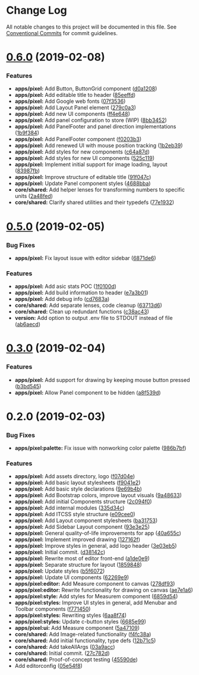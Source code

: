 # Change Log

All notable changes to this project will be documented in this file.
See [Conventional Commits](https://conventionalcommits.org) for commit guidelines.

# [0.6.0](https://github.com/etm12/etotama/compare/v0.5.0...v0.6.0) (2019-02-08)


### Features

* **apps/pixel:** Add Button, ButtonGrid component ([d0a1208](https://github.com/etm12/etotama/commit/d0a1208))
* **apps/pixel:** Add editable title to header ([85eeffd](https://github.com/etm12/etotama/commit/85eeffd))
* **apps/pixel:** Add Google web fonts ([07f3536](https://github.com/etm12/etotama/commit/07f3536))
* **apps/pixel:** Add Layout Panel element ([279c0a3](https://github.com/etm12/etotama/commit/279c0a3))
* **apps/pixel:** Add new UI components ([ff4e648](https://github.com/etm12/etotama/commit/ff4e648))
* **apps/pixel:** Add panel configuration to store (WIP) ([8bb3452](https://github.com/etm12/etotama/commit/8bb3452))
* **apps/pixel:** Add PanelFooter and panel direction implementations ([1b9f384](https://github.com/etm12/etotama/commit/1b9f384))
* **apps/pixel:** Add PanelFooter component ([f0203b3](https://github.com/etm12/etotama/commit/f0203b3))
* **apps/pixel:** Add renewed UI with mouse position tracking ([1b2eb39](https://github.com/etm12/etotama/commit/1b2eb39))
* **apps/pixel:** Add styles for new components ([c64a87d](https://github.com/etm12/etotama/commit/c64a87d))
* **apps/pixel:** Add styles for new UI components ([525c119](https://github.com/etm12/etotama/commit/525c119))
* **apps/pixel:** Implement initial support for image loading, layout ([83987fb](https://github.com/etm12/etotama/commit/83987fb))
* **apps/pixel:** Improve structure of editable title ([91f047c](https://github.com/etm12/etotama/commit/91f047c))
* **apps/pixel:** Update Panel component styles ([4688bba](https://github.com/etm12/etotama/commit/4688bba))
* **core/shared:** Add helper lenses for transforming numbers to specific units ([2a48fed](https://github.com/etm12/etotama/commit/2a48fed))
* **core/shared:** Clarify shared utilities and their typedefs ([77e1932](https://github.com/etm12/etotama/commit/77e1932))





# [0.5.0](https://github.com/etm12/etotama/compare/v0.4.0...v0.5.0) (2019-02-05)


### Bug Fixes

* **apps/pixel:** Fix layout issue with editor sidebar ([6871de6](https://github.com/etm12/etotama/commit/6871de6))


### Features

* **apps/pixel:** Add asic stats POC ([1f0100d](https://github.com/etm12/etotama/commit/1f0100d))
* **apps/pixel:** Add build information to header ([e7a3b01](https://github.com/etm12/etotama/commit/e7a3b01))
* **apps/pixel:** Add debug info ([cd7683a](https://github.com/etm12/etotama/commit/cd7683a))
* **core/shared:** Add separate lenses, code cleanup ([63713d6](https://github.com/etm12/etotama/commit/63713d6))
* **core/shared:** Clean up redundant functions ([c38ac43](https://github.com/etm12/etotama/commit/c38ac43))
* **version:** Add option to output .env file to STDOUT instead of file ([ab6aecd](https://github.com/etm12/etotama/commit/ab6aecd))





# [0.3.0](https://github.com/etm12/etotama/compare/v0.2.0...v0.3.0) (2019-02-04)


### Features

* **apps/pixel:** Add support for drawing by keeping mouse button pressed ([b3bd545](https://github.com/etm12/etotama/commit/b3bd545))
* **apps/pixel:** Allow Panel component to be hidden ([a8f539d](https://github.com/etm12/etotama/commit/a8f539d))





# 0.2.0 (2019-02-03)


### Bug Fixes

* **apps/pixel:palette:** Fix issue with nonworking color palette ([986b7bf](https://github.com/etm12/etotama/commit/986b7bf))


### Features

* **apps/pixel:** Add assets directory, logo ([f07d04e](https://github.com/etm12/etotama/commit/f07d04e))
* **apps/pixel:** Add basic layout stylesheets ([f9041e2](https://github.com/etm12/etotama/commit/f9041e2))
* **apps/pixel:** Add basic style declarations ([9e69b4b](https://github.com/etm12/etotama/commit/9e69b4b))
* **apps/pixel:** Add Bootstrap colors, improve layout visuals ([9a48633](https://github.com/etm12/etotama/commit/9a48633))
* **apps/pixel:** Add initial Components structure ([2c094f0](https://github.com/etm12/etotama/commit/2c094f0))
* **apps/pixel:** Add internal modules ([335d34c](https://github.com/etm12/etotama/commit/335d34c))
* **apps/pixel:** Add ITCSS style structure ([e09cee0](https://github.com/etm12/etotama/commit/e09cee0))
* **apps/pixel:** Add Layout component stylesheets ([ba31753](https://github.com/etm12/etotama/commit/ba31753))
* **apps/pixel:** Add Sidebar Layout component ([93e3e25](https://github.com/etm12/etotama/commit/93e3e25))
* **apps/pixel:** General quality-of-life improvements for app ([40a655c](https://github.com/etm12/etotama/commit/40a655c))
* **apps/pixel:** Implement improved drawing ([127162f](https://github.com/etm12/etotama/commit/127162f))
* **apps/pixel:** Improve styles in general, add logo header ([3e03eb5](https://github.com/etm12/etotama/commit/3e03eb5))
* **apps/pixel:** Initial commit. ([d38142c](https://github.com/etm12/etotama/commit/d38142c))
* **apps/pixel:** Rewrite most of editor front-end ([a1de0e9](https://github.com/etm12/etotama/commit/a1de0e9))
* **apps/pixel:** Separate structure for layout ([1859848](https://github.com/etm12/etotama/commit/1859848))
* **apps/pixel:** Update styles ([b5f6072](https://github.com/etm12/etotama/commit/b5f6072))
* **apps/pixel:** Update UI components ([62269e9](https://github.com/etm12/etotama/commit/62269e9))
* **apps/pixel:editor:** Add Measure component to canvas ([278df93](https://github.com/etm12/etotama/commit/278df93))
* **apps/pixel:editor:** Rewrite functionality for drawing on canvas ([ae7e1a6](https://github.com/etm12/etotama/commit/ae7e1a6))
* **apps/pixel:style:** Add styles for Measurem component ([6859d54](https://github.com/etm12/etotama/commit/6859d54))
* **apps/pixel:styles:** Improve UI styles in general, add Menubar and Toolbar components ([f771450](https://github.com/etm12/etotama/commit/f771450))
* **apps/pixel:styles:** Rewriting styles ([6aa8f74](https://github.com/etm12/etotama/commit/6aa8f74))
* **apps/pixel:styles:** Update c-button styles ([6685e99](https://github.com/etm12/etotama/commit/6685e99))
* **apps/pixel:ui:** Add Measure component ([5a47109](https://github.com/etm12/etotama/commit/5a47109))
* **core/shared:** Add Image-related functionality ([f4fc38a](https://github.com/etm12/etotama/commit/f4fc38a))
* **core/shared:** Add initial functionality, type defs ([12b71c5](https://github.com/etm12/etotama/commit/12b71c5))
* **core/shared:** Add takeAllArgs ([03a9acc](https://github.com/etm12/etotama/commit/03a9acc))
* **core/shared:** Initial commit. ([27c782d](https://github.com/etm12/etotama/commit/27c782d))
* **core/shared:** Proof-of-concept testing ([45590de](https://github.com/etm12/etotama/commit/45590de))
* Add editorconfig ([05e54f8](https://github.com/etm12/etotama/commit/05e54f8))
